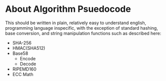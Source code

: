 # About Algorithm Psuedocode
This should be written in plain, relatively easy to understand english, programming language inspecific, with the exception of standard hashing, base conversion, and string manipulation functions such as described here:
* SHA-256
* HMAC(SHA512)
* Base58
  - Encode
  - Decode
* RIPEMD160
* ECC Math
